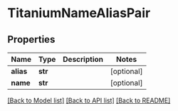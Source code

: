 # TitaniumNameAliasPair


## Properties
Name | Type | Description | Notes
------------ | ------------- | ------------- | -------------
**alias** | **str** |  | [optional] 
**name** | **str** |  | [optional] 

[[Back to Model list]](../README.md#documentation-for-models) [[Back to API list]](../README.md#documentation-for-api-endpoints) [[Back to README]](../README.md)


